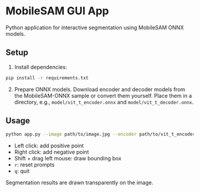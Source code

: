 # MobileSAM GUI App

Python application for interactive segmentation using MobileSAM ONNX models.

## Setup

1. Install dependencies:

```bash
pip install -r requirements.txt
```

2. Prepare ONNX models. Download encoder and decoder models from the MobileSAM-ONNX sample or convert them yourself. Place them in a directory, e.g., `model/vit_t_encoder.onnx` and `model/vit_t_decoder.onnx`.

## Usage

```bash
python app.py --image path/to/image.jpg --encoder path/to/vit_t_encoder.onnx --decoder path/to/vit_t_decoder.onnx
```

- Left click: add positive point
- Right click: add negative point
- Shift + drag left mouse: draw bounding box
- `r`: reset prompts
- `q`: quit

Segmentation results are drawn transparently on the image.
